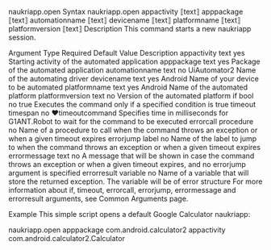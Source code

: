 naukriapp.open
Syntax
naukriapp.open appactivity ⟦text⟧ apppackage ⟦text⟧ automationname ⟦text⟧ devicename ⟦text⟧ platformname ⟦text⟧ platformversion ⟦text⟧
Description
This command starts a new naukriapp session.

Argument	Type	Required	Default Value	Description
appactivity	text	yes		Starting activity of the automated application
apppackage	text	yes		Package of the automated application
automationname	text	no	UiAutomator2	Name of the automating driver
devicename	text	yes	Android	Name of your device to be automated
platformname	text	yes	Android	Name of the automated platform
platformversion	text	no		Version of the automated platform
if	bool	no	true	Executes the command only if a specified condition is true
timeout	timespan	no	♥timeoutcommand	Specifies time in milliseconds for G1ANT.Robot to wait for the command to be executed
errorcall	procedure	no		Name of a procedure to call when the command throws an exception or when a given timeout expires
errorjump	label	no		Name of the label to jump to when the command throws an exception or when a given timeout expires
errormessage	text	no		A message that will be shown in case the command throws an exception or when a given timeout expires, and no errorjump argument is specified
errorresult	variable	no		Name of a variable that will store the returned exception. The variable will be of error structure
For more information about if, timeout, errorcall, errorjump, errormessage and errorresult arguments, see Common Arguments page.

Example
This simple script opens a default Google Calculator naukriapp:

naukriapp.open apppackage com.android.calculator2 appactivity com.android.calculator2.Calculator
